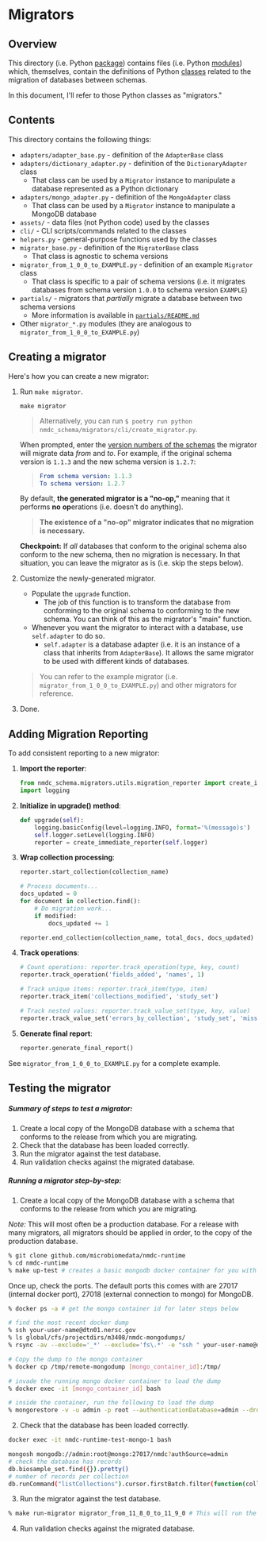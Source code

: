 # Migrators

## Overview

This directory (i.e. Python [package](https://docs.python.org/3/tutorial/modules.html#packages)) contains
files (i.e. Python [modules](https://docs.python.org/3/tutorial/modules.html#modules)) which, themselves, contain
the definitions of Python [classes](https://docs.python.org/3/tutorial/classes.html) related to the migration of
databases between schemas.

In this document, I'll refer to those Python classes as "migrators."

## Contents

This directory contains the following things:

- `adapters/adapter_base.py` - definition of the `AdapterBase` class
- `adapters/dictionary_adapter.py` - definition of the `DictionaryAdapter` class
    - That class can be used by a `Migrator` instance to manipulate a database represented as a Python dictionary
- `adapters/mongo_adapter.py` - definition of the `MongoAdapter` class
    - That class can be used by a `Migrator` instance to manipulate a MongoDB database
- `assets/` - data files (not Python code) used by the classes
- `cli/` - CLI scripts/commands related to the classes
- `helpers.py` - general-purpose functions used by the classes
- `migrator_base.py` - definition of the `MigratorBase` class
    - That class is agnostic to schema versions
- `migrator_from_1_0_0_to_EXAMPLE.py` - definition of an example `Migrator` class
    - That class is specific to a pair of schema versions
      (i.e. it migrates databases from schema version `1.0.0` to schema version `EXAMPLE`)
- `partials/` - migrators that _partially_ migrate a database between two schema versions
    - More information is available in [`partials/README.md`](./partials/README.md)
- Other `migrator_*.py` modules (they are analogous to `migrator_from_1_0_0_to_EXAMPLE.py`)

## Creating a migrator

Here's how you can create a new migrator:

1. Run `make migrator`.
    ```shell
    make migrator
    ```
    > Alternatively, you can run `$ poetry run python nmdc_schema/migrators/cli/create_migrator.py`.
   
    When prompted, enter the [version numbers of the schemas](../../CHANGELOG.md) the migrator will migrate
    data _from_ and _to_. For example, if the original schema version is `1.1.3` and the new schema version is `1.2.7`:
    > ```yaml
    > From schema version: 1.1.3
    > To schema version: 1.2.7
    > ```

    By default, **the generated migrator is a "no-op,"** meaning that it performs **no** **op**erations (i.e. doesn't do
    anything).

    > **The existence of a "no-op" migrator indicates that no migration is necessary.**

    **Checkpoint:** If _all_ databases that conform to the original schema also conform to the new schema,
    then no migration is necessary. In that situation, you can leave the migrator as is (i.e. skip the steps below).
2. Customize the newly-generated migrator.
    - Populate the `upgrade` function.
        - The job of this function is to transform the database from conforming to the original schema to conforming to
          the new schema. You can think of this as the migrator's "main" function.
    - Whenever you want the migrator to interact with a database, use `self.adapter` to do so.
        - `self.adapter` is a database adapter (i.e. it is an instance of a class that inherits from `AdapterBase`).
          It allows the same migrator to be used with different kinds of databases.

   > You can refer to the example migrator (i.e. `migrator_from_1_0_0_to_EXAMPLE.py`) and other migrators for reference.
3. Done.

## Adding Migration Reporting

To add consistent reporting to a new migrator:

1. **Import the reporter**:
   ```python
   from nmdc_schema.migrators.utils.migration_reporter import create_immediate_reporter
   import logging
   ```

2. **Initialize in upgrade() method**:
   ```python
   def upgrade(self):
       logging.basicConfig(level=logging.INFO, format='%(message)s')
       self.logger.setLevel(logging.INFO)
       reporter = create_immediate_reporter(self.logger)
   ```

3. **Wrap collection processing**:
   ```python
   reporter.start_collection(collection_name)
   
   # Process documents...
   docs_updated = 0
   for document in collection.find():
       # Do migration work...
       if modified:
           docs_updated += 1
   
   reporter.end_collection(collection_name, total_docs, docs_updated)
   ```

4. **Track operations**:
   ```python
   # Count operations: reporter.track_operation(type, key, count)
   reporter.track_operation('fields_added', 'names', 1)
   
   # Track unique items: reporter.track_item(type, item)
   reporter.track_item('collections_modified', 'study_set')
   
   # Track nested values: reporter.track_value_set(type, key, value)  
   reporter.track_value_set('errors_by_collection', 'study_set', 'missing_id')
   ```

5. **Generate final report**:
   ```python
   reporter.generate_final_report()
   ```

See `migrator_from_1_0_0_to_EXAMPLE.py` for a complete example. 

## Testing the migrator

##### Summary of steps to test a migrator:

1. Create a local copy of the MongoDB database with a schema that conforms to the release from which you are migrating.
2. Check that the database has been loaded correctly.
3. Run the migrator against the test database.
4. Run validation checks against the migrated database.

##### Running a migrator step-by-step:

1. Create a local copy of the MongoDB database with a schema that conforms to the release from which you are migrating.

*Note:* This will most often be a production database.  For a release with many migrators, all migrators should be 
applied in order, to the copy of the production database. 

```bash
% git clone github.com/microbiomedata/nmdc-runtime 
% cd nmdc-runtime
% make up-test # creates a basic mongodb docker container for you with prod-ish configuration but no data. 
```
Once up, check the ports.  The default ports this comes with are 27017 (internal docker port), 
27018 (external connection to mongo) for MongoDB.

```bash
% docker ps -a # get the mongo container id for later steps below

# find the most recent docker dump
% ssh your-user-name@dtn01.nersc.gov
% ls global/cfs/projectdirs/m3408/nmdc-mongodumps/  
% rsync -av --exclude='_*' --exclude='fs\.*' -e "ssh " your-user-name@dtn01.nersc.gov:/global/cfs/projectdirs/m3408/nmdc-mongodumps/dump_nmdc-prod_2025-02-10_20-12-02 /tmp/remote-mongodump/nmdc

# Copy the dump to the mongo container
% docker cp /tmp/remote-mongodump [mongo_container_id]:/tmp/

# invade the running mongo docker container to load the dump
% docker exec -it [mongo_container_id] bash

# inside the container, run the following to load the dump
% mongorestore -v -u admin -p root --authenticationDatabase=admin --drop --nsInclude='nmdc.*' --gzip --dir /tmp/remote-mongodump/nmdc/dump_nmdc-prod_2025-02-10_20-12-02/ 
```

2. Check that the database has been loaded correctly.

```bash
docker exec -it nmdc-runtime-test-mongo-1 bash
```

```bash
mongosh mongodb://admin:root@mongo:27017/nmdc?authSource=admin
# check the database has records
db.biosample_set.find({}).pretty()
# number of records per collection
db.runCommand("listCollections").cursor.firstBatch.filter(function(collection) { return !collection.name.startsWith("system.") }).sort(function(a, b) { return a.name.localeCompare(b.name) }).forEach(function(collection) { print(collection.name + ": " +db.getCollection(collection.name).count()) })
```

3. Run the migrator against the test database. 

```bash
% make run-migrator migrator_from_11_8_0_to_11_9_0 # This will run the specified migrator against the test database. 
```

4. Run validation checks against the migrated database.

```bash

```
